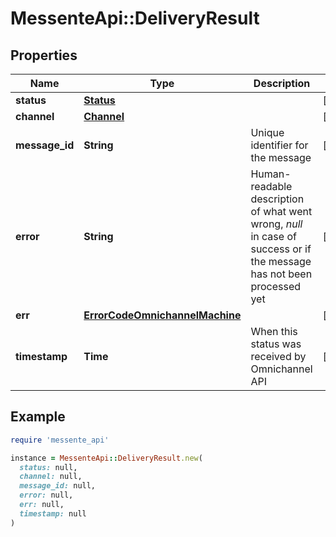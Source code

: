 # MessenteApi::DeliveryResult

## Properties

| Name | Type | Description | Notes |
| ---- | ---- | ----------- | ----- |
| **status** | [**Status**](Status.md) |  | [optional] |
| **channel** | [**Channel**](Channel.md) |  | [optional] |
| **message_id** | **String** | Unique identifier for the message | [optional] |
| **error** | **String** | Human-readable description of what went wrong, *null* in case of success or if the message has not been processed yet | [optional] |
| **err** | [**ErrorCodeOmnichannelMachine**](ErrorCodeOmnichannelMachine.md) |  | [optional] |
| **timestamp** | **Time** | When this status was received by Omnichannel API | [optional] |

## Example

```ruby
require 'messente_api'

instance = MessenteApi::DeliveryResult.new(
  status: null,
  channel: null,
  message_id: null,
  error: null,
  err: null,
  timestamp: null
)
```

